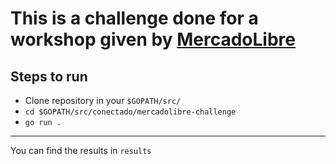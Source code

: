 # This is a challenge done for a workshop given by [MercadoLibre](https://www.mercadolibre.com.ar/)

## Steps to run
- Clone repository in your `$GOPATH/src/`
- `cd $GOPATH/src/conectado/mercadolibre-challenge`
- `go run .`

---

You can find the results in `results`

